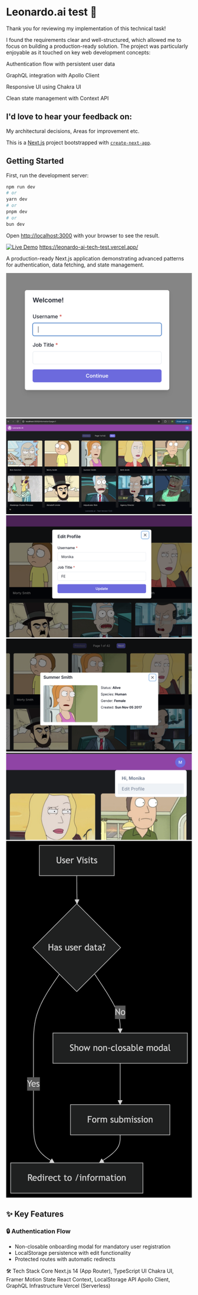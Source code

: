 # Leonardo.ai test 🌌

Thank you for reviewing my implementation of this technical task!

I found the requirements clear and well-structured, which allowed me to focus on building a production-ready solution. The project was particularly enjoyable as it touched on key web development concepts:

Authentication flow with persistent user data

GraphQL integration with Apollo Client

Responsive UI using Chakra UI

Clean state management with Context API

## I'd love to hear your feedback on:

My architectural decisions, Areas for improvement etc.

This is a [Next.js](https://nextjs.org) project bootstrapped with [`create-next-app`](https://nextjs.org/docs/app/api-reference/cli/create-next-app).

## Getting Started

First, run the development server:

```bash
npm run dev
# or
yarn dev
# or
pnpm dev
# or
bun dev
```

Open [http://localhost:3000](http://localhost:3000) with your browser to see the result.

[![Live Demo](https://img.shields.io/badge/demo-live-blue)](https://leonardo-ai-tech-test.vercel.app/) https://leonardo-ai-tech-test.vercel.app/

A production-ready Next.js application demonstrating advanced patterns for authentication, data fetching, and state management.

![App Preview](public/screenshots/welcome.png) 
![App Preview](public/screenshots/information.png) 
![App Preview](public/screenshots/editProfile.png) 
![App Preview](public/screenshots/characterInfo.png) 
![App Preview](public/screenshots/menu.png) 
![App Flow](public/screenshots/flow.png) 

## ✨ Key Features

### 🔒 Authentication Flow
- Non-closable onboarding modal for mandatory user registration
- LocalStorage persistence with edit functionality
- Protected routes with automatic redirects

🛠 Tech Stack
Core	Next.js 14 (App Router), TypeScript
UI	Chakra UI, Framer Motion
State	React Context, LocalStorage
API	Apollo Client, GraphQL
Infrastructure	Vercel (Serverless)
